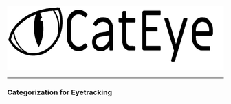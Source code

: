 
<img src="/files/imgs/cateye_header.png" alt="CatEye logo" height="150"/>

___
### Categorization for Eyetracking

